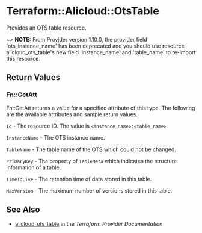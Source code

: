 # Terraform::Alicloud::OtsTable

Provides an OTS table resource.

~> **NOTE:** From Provider version 1.10.0, the provider field 'ots_instance_name' has been deprecated and
you should use resource alicloud_ots_table's new field 'instance_name' and 'table_name' to re-import this resource.

## Return Values

### Fn::GetAtt

Fn::GetAtt returns a value for a specified attribute of this type. The following are the available attributes and sample return values.

`Id` - The resource ID. The value is `<instance_name>:<table_name>`.

`InstanceName` - The OTS instance name.

`TableName` - The table name of the OTS which could not be changed.

`PrimaryKey` - The property of `TableMeta` which indicates the structure information of a table.

`TimeToLive` - The retention time of data stored in this table.

`MaxVersion` - The maximum number of versions stored in this table.

## See Also

* [alicloud_ots_table](https://www.terraform.io/docs/providers/alicloud/r/ots_table.html) in the _Terraform Provider Documentation_